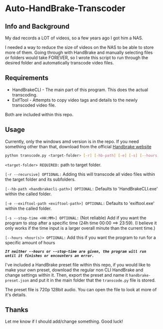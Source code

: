 # Auto-HandBrake-Transcoder

## Info and Background

My dad records a LOT of videos, so a few years ago I got him a NAS.

I needed a way to reduce the size of videos on the NAS to be able to store more of them.
Going through with HandBrake and manually selecting files or folders would take FOREVER, so I wrote this script to run through the desired folder and automatically transcode video files.

## Requirements

- HandBrakeCLI - The main part of this program. This does the actual transcoding.
- ExifTool - Attempts to copy video tags and details to the newly transcoded video file.

Both are included within this repo.

## Usage

Currently, only the windows amd version is in the repo. If you need something other than that, download from the official [Handbrake website](https://handbrake.fr/downloads2.php)

```bash
python transcode.py <target-folder> [-r] [-hb-path] [-e] [-s] [--hours]
```

`<target-folder> REQUIRED:` path to target folder.

`[-r --recursive] OPTIONAL:` Adding this will transcode all video files within the target folder and its subfolders.

`[--hb-path <handbrakecli-path>] OPTIONAL:` Defaults to 'HandBrakeCLI.exe' within the called folder.

`[-e --exiftool-path <exiftool-path>] OPTIONAL:` Defaults to 'exiftool.exe' within the called folder.

`[-s --stop-time <HH:MM>] OPTIONAL:` (Not reliable) Add if you want the program to stop after a specific time (24h time 00:00 ==> 23:59). (I believe it only works if the time input is a larger overall minute than the current time.)

`[--hours <hour(s)> OPTIONAL:` Add this if you want the program to run for a specific amount of hours

**_`If neither --hours or --stop-time are given, the program will run until it finishes or encounters an error.`_**

I've included a HandBrake preset file within this repo, if you would like to make your own preset, download the regular non CLI HandBrake and change settings within it. Then, export the preset and name it `handbrake-preset.json` and put it in the main folder that the `transcode.py` file is stored.

The preset file is 720p 128bit audio. You can open the file to look at more of it's details.

## Thanks

Let me know if I should add/change something.
Good luck!
